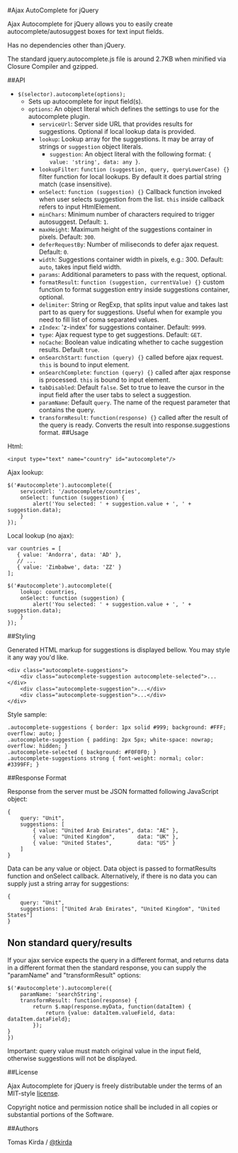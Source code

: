 #Ajax AutoComplete for jQuery

Ajax Autocomplete for jQuery allows you to easily create 
autocomplete/autosuggest boxes for text input fields.

Has no dependencies other than jQuery.

The standard jquery.autocomplete.js file is around 2.7KB when minified via Closure Compiler and gzipped.

##API

* `$(selector).autocomplete(options);`
    * Sets up autocomplete for input field(s).
    * `options`: An object literal which defines the settings to use for the autocomplete plugin.
        * `serviceUrl`: Server side URL that provides results for suggestions. Optional if local lookup data is provided.
        * `lookup`: Lookup array for the suggestions. It may be array of strings or `suggestion` object literals.
            * `suggestion`: An object literal with the following format: `{ value: 'string', data: any }`.
		* `lookupFilter`: `function (suggestion, query, queryLowerCase) {}` filter function for local lookups. By default it does partial string match (case insensitive).
        * `onSelect`: `function (suggestion) {}` Callback function invoked when user selects suggestion 
          from the list. `this` inside callback refers to input HtmlElement.
        * `minChars`: Minimum number of characters required to trigger autosuggest. Default: `1`.
        * `maxHeight`: Maximum height of the suggestions container in pixels. Default: `300`.
        * `deferRequestBy`: Number of miliseconds to defer ajax request. Default: `0`.
        * `width`: Suggestions container width in pixels, e.g.: 300. Default: `auto`, takes input field width.
        * `params`: Additional parameters to pass with the request, optional.
        * `formatResult`: `function (suggestion, currentValue) {}` custom function to 
          format suggestion entry inside suggestions container, optional. 
        * `delimiter`: String or RegExp, that splits input value and takes last part to as query for suggestions.
          Useful when for example you need to fill list of  coma separated values.
        * `zIndex`: 'z-index' for suggestions container. Default: `9999`.
        * `type`: Ajax request type to get suggestions. Default: `GET`.
        * `noCache`: Boolean value indicating whether to cache suggestion results. Default `true`.
        * `onSearchStart`: `function (query) {}` called before ajax request. `this` is bound to input element.
        * `onSearchComplete`: `function (query) {}` called after ajax response is processed. `this` is bound to input element.
        * `tabDisabled`: Default `false`. Set to true to leave the cursor in the input field after the user tabs to select a suggestion.
        * `paramName`: Default `query`. The name of the request parameter that contains the query.
        * `transformResult`: `function(response) {}` called after the result of the query is ready. Converts the result into response.suggestions format.
##Usage

Html:

    <input type="text" name="country" id="autocomplete"/>

Ajax lookup:

    $('#autocomplete').autocomplete({
        serviceUrl: '/autocomplete/countries',
        onSelect: function (suggestion) {
            alert('You selected: ' + suggestion.value + ', ' + suggestion.data);
        }
    });

Local lookup (no ajax):

    var countries = [
       { value: 'Andorra', data: 'AD' },
       // ...
       { value: 'Zimbabwe', data: 'ZZ' }
    ];

    $('#autocomplete').autocomplete({
        lookup: countries,
        onSelect: function (suggestion) {
            alert('You selected: ' + suggestion.value + ', ' + suggestion.data);
        }
    });

##Styling

Generated HTML markup for suggestions is displayed bellow. You may style it any way you'd like.

    <div class="autocomplete-suggestions">
        <div class="autocomplete-suggestion autocomplete-selected">...</div>
        <div class="autocomplete-suggestion">...</div>
        <div class="autocomplete-suggestion">...</div>
    </div>

Style sample:

    .autocomplete-suggestions { border: 1px solid #999; background: #FFF; overflow: auto; }
    .autocomplete-suggestion { padding: 2px 5px; white-space: nowrap; overflow: hidden; }
    .autocomplete-selected { background: #F0F0F0; }
    .autocomplete-suggestions strong { font-weight: normal; color: #3399FF; }

##Response Format

Response from the server must be JSON formatted following JavaScript object:

    {
        query: "Unit",
        suggestions: [
            { value: "United Arab Emirates", data: "AE" },
            { value: "United Kingdom",       data: "UK" },
            { value: "United States",        data: "US" }
        ]
    }

Data can be any value or object. Data object is passed to formatResults function 
and onSelect callback. Alternatively, if there is no data you can 
supply just a string array for suggestions:

    {
        query: "Unit",
        suggestions: ["United Arab Emirates", "United Kingdom", "United States"]
    }

## Non standard query/results

If your ajax service expects the query in a different format, and returns data in a different format then the standard response,
you can supply the "paramName" and "transformResult" options:

    $('#autocomplete').autocomplere({
        paramName: 'searchString',
        transformResult: function(response) {
            return $.map(response.myData, function(dataItem) {
                return {value: dataItem.valueField, data: dataItem.dataField};
            });
	}
    })
        

Important: query value must match original value in the input 
field, otherwise suggestions will not be displayed.

##License

Ajax Autocomplete for jQuery is freely distributable under the 
terms of an MIT-style [license](https://github.com/devbridge/jQuery-Autocomplete/blob/master/dist/license.txt).

Copyright notice and permission notice shall be included in all 
copies or substantial portions of the Software.

##Authors

Tomas Kirda / [@tkirda](https://twitter.com/tkirda)
